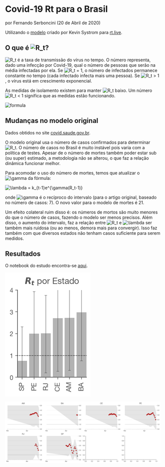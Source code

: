# Covid-19 Rt para o Brasil

por Fernando Serboncini (20 de Abril de 2020)

Utilizando o [modelo](https://github.com/k-sys/covid-19/blob/master/Realtime%20R0.ipynb) criado por Kevin Systrom para [rt.live](https://rt.live/).

## O que é ![R_t](https://render.githubusercontent.com/render/math?math=R_t)?

![R_t](https://render.githubusercontent.com/render/math?math=R_t) é a taxa de transmissão do vírus no tempo. O número representa, dado uma infecção por Covid-19, qual o número de pessoas que serão na média infectadas por ela. Se ![R_t = 1](https://render.githubusercontent.com/render/math?math=R_t%20%3D%201), o número de infectados permanece constante no tempo (cada infectado infecta mais uma pessoa). Se ![R_t > 1](https://render.githubusercontent.com/render/math?math=R_t%20%3E%201), o vírus está em crescimento exponencial.

As medidas de isolamento existem para manter ![R_t](https://render.githubusercontent.com/render/math?math=R_t) baixo. Um número ![R_t < 1](https://render.githubusercontent.com/render/math?math=R_t%20%3C%201) significa que as medidas estão funcionando.

![formula](https://render.githubusercontent.com/render/math?math=R_t)


## Mudanças no modelo original

Dados obtidos no site [covid.saude.gov.br](https://covid.saude.gov.br).

O modelo original usa o número de casos confirmados para determinar ![R_t](https://render.githubusercontent.com/render/math?math=R_t).
O número de casos no Brasil é muito instável pois varia com a política de testes.
Apesar de o número de mortes também poder estar sub (ou super) estimado, a metodologia não se alterou, o que faz a relação dinâmica funcionar melhor.

Para acomodar o uso do número de mortes, temos que atualizar o ![\gamma](https://render.githubusercontent.com/render/math?math=%5Cgamma) da fórmula:

![\lambda = k_{t-1}e^{\gamma(R_t-1)}](https://render.githubusercontent.com/render/math?math=%5Clambda%20%3D%20k_%7Bt-1%7De%5E%7B%5Cgamma(R_t-1)%7D)

onde ![\gamma](https://render.githubusercontent.com/render/math?math=%5Cgamma) é o recíproco do intervalo (para o artigo original, baseado no número de casos: 7). O novo valor para o modelo de mortes é 21.

Um efeito colateral ruim disso é: os números de mortos são muito menores do que o número de casos, fazendo o modelo ser menos precisos. Além disso, o aumento do intervalo, faz a relação entre ![R_t](https://render.githubusercontent.com/render/math?math=R_t) e ![\lambda](https://render.githubusercontent.com/render/math?math=%5Clambda) ser também mais ruidosa (ou ao menos, demora mais para convergir). Isso faz também com que diversos estados não tenham casos suficiente para serem medidos.


## Resultados

O notebook do estudo encontra-se [aqui](https://github.com/fserb/covid19-rt/blob/master/Rt.br.ipynb).

![por estado](images/perstate.png)

![timeline](images/timeline.png)

